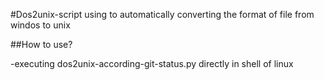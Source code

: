 #Dos2unix-script using to automatically converting the format of file from windos to unix

##How to use?

-executing dos2unix-according-git-status.py directly in shell of linux
